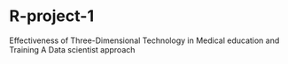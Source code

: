 # R-project-1
Effectiveness of Three-Dimensional Technology in Medical education and Training  A Data scientist approach
